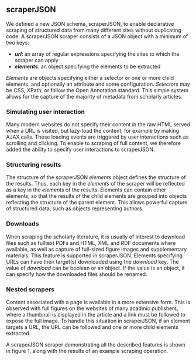 ## scraperJSON
We defined a new JSON schema, scraperJSON, to enable declarative scraping of structured data from many different sites without duplicating code. A scraperJSON scraper consists of a JSON object with a minimum of two keys:

* ***url***: an array of regular expressions specifying the sites to which the scraper can apply
* ***elements***: an object specifying the elements to be extracted

*Elements* are objects specifying either a selector or one or more child elements, and optionally an attribute and some configuration. *Selectors* may be CSS, XPath, or follow the Open Annotation standard. This simple system allows for the capture of the majority of metadata from scholarly articles.

### Simulating user interaction

Many modern websites do not specify their content in the raw HTML served when a URL is visited, but lazy-load the content, for example by making AJAX calls. These loading events are triggered by user interactions such as scrolling and clicking. To enable to scraping of full content, we therefore added the ability to specify user interactions to scraperJSON. 

### Structuring results

The structure of the scraperJSON *elements* object defines the structure of the results. Thus, each key in the *elements* of the scraper will be reflected as a key in the *elements* of the results. Elements can contain other elements, so that the results of the child elements are grouped into objects reflecting the structure of the parent element. This allows powerful capture of structured data, such as objects representing authors.

### Downloads

When scraping the scholarly literature, it is usually of interest to download files such as fulltext PDFs and HTML, XML and RDF documents where available, as well as capture of full-sized figure images and supplementary materials. This feature is supported in scraperJSON. Elements specifying URLs can have their target(s) downloaded using the *download* key. The value of *download* can be boolean or an object. If the value is an object, it can specify how the downloaded files should be renamed.

### Nested scrapers

Content associated with a page is available in a more extensive form. This is observed with full figures on the websites of many acadmic publishers, where a thumbnail is displayed in the article and a link must be followed to expose the full image. To handle this situation in scraperJSON, if an element targets a URL, the URL can be followed and one or more child elements extracted.

A scraperJSON scraper demonstrating all the described features is shown in figure 1, along with the results of an example scraping operation.